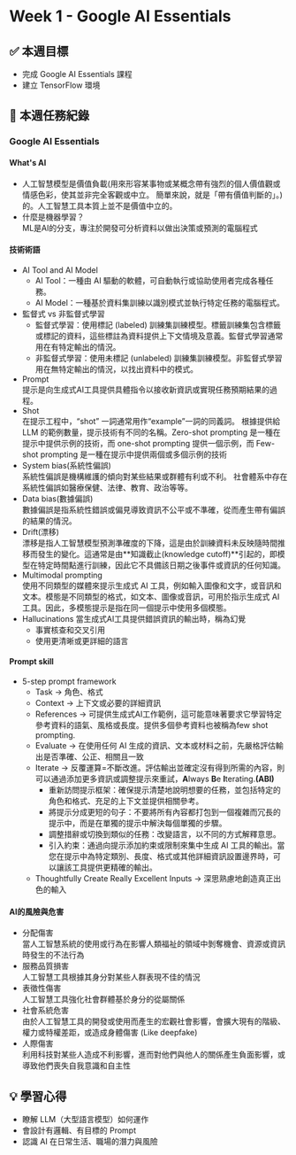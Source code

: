 # Week 1 - Google AI Essentials

## ✅ 本週目標
- 完成 Google AI Essentials 課程
- 建立 TensorFlow 環境

## 📅 本週任務紀錄
### Google AI Essentials

#### What's AI
- 人工智慧模型是價值負載(用來形容某事物或某概念帶有強烈的個人價值觀或情感色彩，使其並非完全客觀或中立。 簡單來說，就是「帶有價值判斷的」。)的。人工智慧工具本質上並不是價值中立的。
- 什麼是機器學習？  
ML是AI的分支，專注於開發可分析資料以做出決策或預測的電腦程式

#### 技術術語 
- AI Tool and AI Model
    - AI Tool：一種由 AI 驅動的軟體，可自動執行或協助使用者完成各種任務。
    - AI Model：一種基於資料集訓練以識別模式並執行特定任務的電腦程式。
- 監督式 vs 非監督式學習
    - 監督式學習：使用標記 (labeled) 訓練集訓練模型。標籤訓練集包含標籤或標記的資料，這些標註為資料提供上下文情境及意義。監督式學習通常用在有特定輸出的情況。
    - 非監督式學習：使用未標記 (unlabeled) 訓練集訓練模型。非監督式學習用在無特定輸出的情況，以找出資料中的模式。
- Prompt  
    提示是向生成式AI工具提供具體指令以接收新資訊或實現任務預期結果的過程。
- Shot  
    在提示工程中，“shot” 一詞通常用作“example”一詞的同義詞。 根據提供給 LLM 的範例數量，提示技術有不同的名稱。Zero-shot prompting 是一種在提示中提供示例的技術，而 one-shot prompting 提供一個示例，而 Few-shot prompting 是一種在提示中提供兩個或多個示例的技術
- System bias(系統性偏誤)  
    系統性偏誤是機構維護的傾向對某些結果或群體有利或不利。
社會體系中存在系統性偏誤如醫療保健、法律、教育、政治等等。
- Data bias(數據偏誤)  
    數據偏誤是指系統性錯誤或偏見導致資訊不公平或不準確，從而產生帶有偏誤的結果的情況。
- Drift(漂移)  
    漂移是指人工智慧模型預測準確度的下降，這是由於訓練資料未反映隨時間推移而發生的變化。這通常是由**知識截止(knowledge cutoff)**引起的，即模型在特定時間點進行訓練，因此它不具備該日期之後事件或資訊的任何知識。 
- Multimodal prompting  
    使用不同類型的媒體來提示生成式 AI 工具，例如輸入圖像和文字，或音訊和文本。模態是不同類型的格式，如文本、圖像或音訊，可用於指示生成式 AI 工具。因此，多模態提示是指在同一個提示中使用多個模態。
- Hallucinations
    當生成式AI工具提供錯誤資訊的輸出時，稱為幻覺
    - 事實核查和交叉引用
    - 使用更清晰或更詳細的語言

#### Prompt skill
- 5-step prompt framework
    - Task        -> 角色、格式
    - Context     -> 上下文或必要的詳細資訊
    - References  -> 可提供生成式AI工作範例，這可能意味著要求它學習特定參考資料的語氣、風格或長度。提供多個參考資料也被稱為few shot prompting.
    - Evaluate    -> 在使用任何 AI 生成的資訊、文本或材料之前，先嚴格評估輸出是否準確、公正、相關且一致
    - Iterate     -> 反覆運算=不斷改進。評估輸出並確定沒有得到所需的內容，則可以通過添加更多資訊或調整提示來重試，**A**lways **B**e **I**terating.**(ABI)**
        - 重新訪問提示框架：確保提示清楚地說明想要的任務，並包括特定的角色和格式、充足的上下文並提供相關參考。
        - 將提示分成更短的句子：不要將所有內容都打包到一個複雜而冗長的提示中，而是在單獨的提示中解決每個單獨的步驟。
        - 調整措辭或切換到類似的任務：改變語言，以不同的方式解釋意思。
        - 引入約束：通過向提示添加約束或限制來集中生成 AI 工具的輸出。當您在提示中為特定類別、長度、格式或其他詳細資訊設置邊界時，可以讓該工具提供更精確的輸出。
    - Thoughtfully Create Really Excellent Inputs -> 深思熟慮地創造真正出色的輸入

#### AI的風險與危害
- 分配傷害  
    當人工智慧系統的使用或行為在影響人類福祉的領域中剝奪機會、資源或資訊時發生的不法行為
- 服務品質損害  
    人工智慧工具根據其身分對某些人群表現不佳的情況
- 表徵性傷害  
    人工智慧工具強化社會群體基於身分的從屬關係
- 社會系統危害  
    由於人工智慧工具的開發或使用而產生的宏觀社會影響，會擴大現有的階級、權力或特權差距，或造成身體傷害 (Like deepfake)
- 人際傷害  
    利用科技對某些人造成不利影響，進而對他們與他人的關係產生負面影響，或導致他們喪失自我意識和自主性

## 💡 學習心得
- 瞭解 LLM（大型語言模型）如何運作
- 會設計有邏輯、有目標的 Prompt
- 認識 AI 在日常生活、職場的潛力與風險
